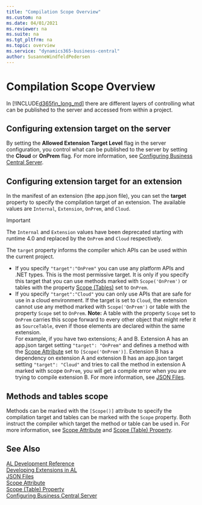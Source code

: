 ```yaml
---
title: "Compilation Scope Overview"
ms.custom: na
ms.date: 04/01/2021
ms.reviewer: na
ms.suite: na
ms.tgt_pltfrm: na
ms.topic: overview
ms.service: "dynamics365-business-central"
author: SusanneWindfeldPedersen
---
```


# Compilation Scope Overview

In [!INCLUDE[d365fin_long_md](includes/d365fin_long_md.md)] there are different layers of controlling what can be published to the server and accessed from within a project. 

## Configuring extension target on the server
By setting the **Allowed Extension Target Level** flag in the server configuration, you control what can be published to the server by setting the **Cloud** or **OnPrem** flag. For more information, see [Configuring Business Central Server](../administration/configure-server-instance.md#Development). 

## Configuring extension target for an extension
In the manifest of an extension (the app.json file), you can set the **target** property to specify the compilation target of an extension. The available values are `Internal`, `Extension`, `OnPrem`, and `Cloud`. 

> [!IMPORTANT]  
> The `Internal` and  `Extension` values have been deprecated starting with runtime 4.0 and replaced by the `OnPrem` and `Cloud` respectively. 

The `target` property informs the compiler which APIs can be used within the current project. 
- If you specify `"target":"OnPrem"` you can use any platform APIs and .NET types. This is the most permissive target. It is only if you specify this target that you can use methods marked with `Scope('OnPrem')` or tables with the property [Scope (Tables)](properties/devenv-scope-table-property.md) set to `OnPrem`. 
- If you specify `"target":"Cloud"` you can only use APIs that are safe for use in a cloud environment. If the target is set to `Cloud`, the extension cannot use any method marked with `Scope('OnPrem')` or table with the property `Scope` set to `OnPrem`. **Note:** A table with the property `Scope` set to `OnPrem` carries this scope forward to every other object that might refer it as `SourceTable`, even if those elements are declared within the same extension. <br> For example, if you have two extensions; A and B. Extension A has an app.json target setting `"target": "OnPrem"` and defines a method with the [Scope Attribute](methods/devenv-scope-attribute.md) set to `[Scope('OnPrem')]`. Extension B has a dependency on extension A and extension B has an app.json target setting `"target": "Cloud"` and tries to call the method in extension A marked with scope `OnPrem`, you will get a compile error when you are trying to compile extension B. For more information, see [JSON Files](devenv-json-files.md).

## Methods and tables scope
Methods can be marked with the `[Scope()]` attribute to specify the compilation target and tables can be marked with the `Scope` property. Both instruct the compiler which target the method or table can be used in. For more information, see [Scope Attribute](methods/devenv-scope-attribute.md) and [Scope (Table) Property](properties/devenv-scope-table-property.md).

## See Also  
[AL Development Reference](devenv-reference-overview.md)  
[Developing Extensions in AL](devenv-dev-overview.md)  
[JSON Files](devenv-json-files.md)  
[Scope Attribute](methods/devenv-scope-attribute.md)  
[Scope (Table) Property](properties/devenv-scope-table-property.md)  
[Configuring Business Central Server](../administration/configure-server-instance.md)  
